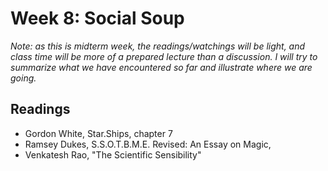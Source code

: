 # Week 8: Social Soup

*Note: as this is midterm week, the readings/watchings will be light, and class time will be more of a prepared lecture than a discussion. I will try to summarize what we have encountered so far and illustrate where we are going.*


## Readings
* Gordon White, Star.Ships, chapter 7
* Ramsey Dukes, S.S.O.T.B.M.E. Revised: An Essay on Magic, 
* Venkatesh Rao, "The Scientific Sensibility"




 